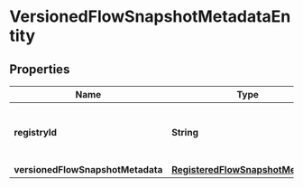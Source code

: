 # VersionedFlowSnapshotMetadataEntity

## Properties
Name | Type | Description | Notes
------------ | ------------- | ------------- | -------------
**registryId** | **String** | The ID of the Registry that this flow belongs to |  [optional]
**versionedFlowSnapshotMetadata** | [**RegisteredFlowSnapshotMetadata**](RegisteredFlowSnapshotMetadata.md) |  |  [optional]
